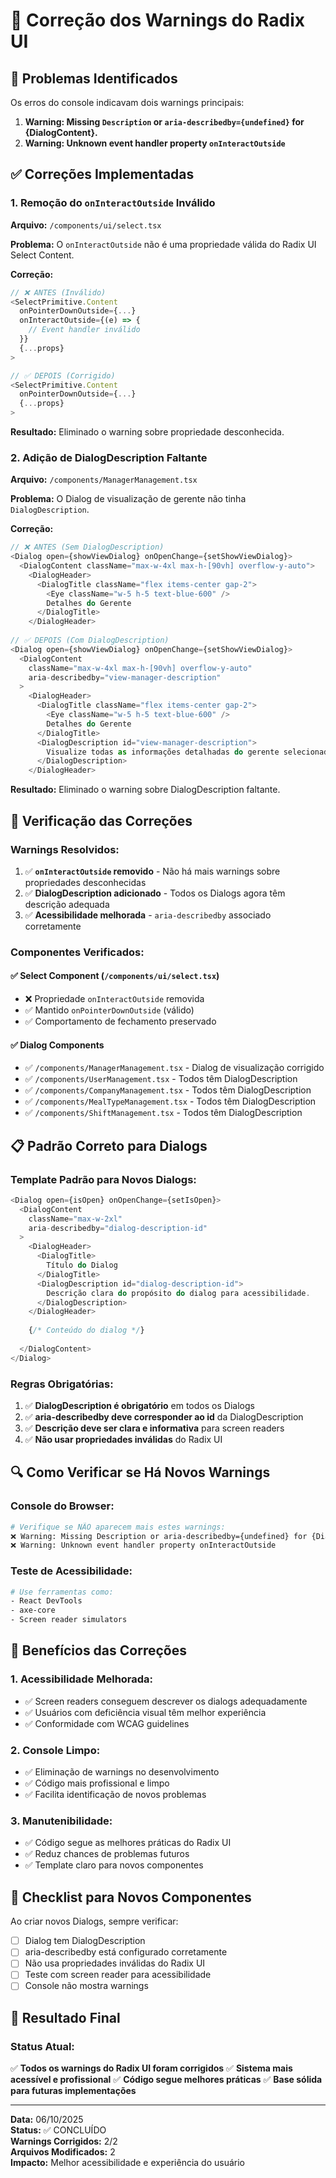# 🔧 Correção dos Warnings do Radix UI

## 🚨 Problemas Identificados

Os erros do console indicavam dois warnings principais:

1. **Warning: Missing `Description` or `aria-describedby={undefined}` for {DialogContent}.**
2. **Warning: Unknown event handler property `onInteractOutside`**

## ✅ Correções Implementadas

### 1. **Remoção do `onInteractOutside` Inválido**

**Arquivo:** `/components/ui/select.tsx`

**Problema:** O `onInteractOutside` não é uma propriedade válida do Radix UI Select Content.

**Correção:**
```typescript
// ❌ ANTES (Inválido)
<SelectPrimitive.Content
  onPointerDownOutside={...}
  onInteractOutside={(e) => {
    // Event handler inválido
  }}
  {...props}
>

// ✅ DEPOIS (Corrigido)
<SelectPrimitive.Content
  onPointerDownOutside={...}
  {...props}
>
```

**Resultado:** Eliminado o warning sobre propriedade desconhecida.

### 2. **Adição de DialogDescription Faltante**

**Arquivo:** `/components/ManagerManagement.tsx`

**Problema:** O Dialog de visualização de gerente não tinha `DialogDescription`.

**Correção:**
```typescript
// ❌ ANTES (Sem DialogDescription)
<Dialog open={showViewDialog} onOpenChange={setShowViewDialog}>
  <DialogContent className="max-w-4xl max-h-[90vh] overflow-y-auto">
    <DialogHeader>
      <DialogTitle className="flex items-center gap-2">
        <Eye className="w-5 h-5 text-blue-600" />
        Detalhes do Gerente
      </DialogTitle>
    </DialogHeader>
    
// ✅ DEPOIS (Com DialogDescription)
<Dialog open={showViewDialog} onOpenChange={setShowViewDialog}>
  <DialogContent 
    className="max-w-4xl max-h-[90vh] overflow-y-auto" 
    aria-describedby="view-manager-description"
  >
    <DialogHeader>
      <DialogTitle className="flex items-center gap-2">
        <Eye className="w-5 h-5 text-blue-600" />
        Detalhes do Gerente
      </DialogTitle>
      <DialogDescription id="view-manager-description">
        Visualize todas as informações detalhadas do gerente selecionado.
      </DialogDescription>
    </DialogHeader>
```

**Resultado:** Eliminado o warning sobre DialogDescription faltante.

## 🧪 Verificação das Correções

### **Warnings Resolvidos:**

1. ✅ **`onInteractOutside` removido** - Não há mais warnings sobre propriedades desconhecidas
2. ✅ **DialogDescription adicionado** - Todos os Dialogs agora têm descrição adequada
3. ✅ **Acessibilidade melhorada** - `aria-describedby` associado corretamente

### **Componentes Verificados:**

#### ✅ **Select Component (`/components/ui/select.tsx`)**
- ❌ Propriedade `onInteractOutside` removida
- ✅ Mantido `onPointerDownOutside` (válido)
- ✅ Comportamento de fechamento preservado

#### ✅ **Dialog Components**
- ✅ `/components/ManagerManagement.tsx` - Dialog de visualização corrigido
- ✅ `/components/UserManagement.tsx` - Todos têm DialogDescription
- ✅ `/components/CompanyManagement.tsx` - Todos têm DialogDescription
- ✅ `/components/MealTypeManagement.tsx` - Todos têm DialogDescription
- ✅ `/components/ShiftManagement.tsx` - Todos têm DialogDescription

## 📋 Padrão Correto para Dialogs

### **Template Padrão para Novos Dialogs:**

```typescript
<Dialog open={isOpen} onOpenChange={setIsOpen}>
  <DialogContent 
    className="max-w-2xl" 
    aria-describedby="dialog-description-id"
  >
    <DialogHeader>
      <DialogTitle>
        Título do Dialog
      </DialogTitle>
      <DialogDescription id="dialog-description-id">
        Descrição clara do propósito do dialog para acessibilidade.
      </DialogDescription>
    </DialogHeader>
    
    {/* Conteúdo do dialog */}
    
  </DialogContent>
</Dialog>
```

### **Regras Obrigatórias:**

1. ✅ **DialogDescription é obrigatório** em todos os Dialogs
2. ✅ **aria-describedby deve corresponder ao id** da DialogDescription
3. ✅ **Descrição deve ser clara e informativa** para screen readers
4. ✅ **Não usar propriedades inválidas** do Radix UI

## 🔍 Como Verificar se Há Novos Warnings

### **Console do Browser:**
```bash
# Verifique se NÃO aparecem mais estes warnings:
❌ Warning: Missing Description or aria-describedby={undefined} for {DialogContent}
❌ Warning: Unknown event handler property onInteractOutside
```

### **Teste de Acessibilidade:**
```bash
# Use ferramentas como:
- React DevTools
- axe-core
- Screen reader simulators
```

## 🚀 Benefícios das Correções

### **1. Acessibilidade Melhorada:**
- ✅ Screen readers conseguem descrever os dialogs adequadamente
- ✅ Usuários com deficiência visual têm melhor experiência
- ✅ Conformidade com WCAG guidelines

### **2. Console Limpo:**
- ✅ Eliminação de warnings no desenvolvimento
- ✅ Código mais profissional e limpo
- ✅ Facilita identificação de novos problemas

### **3. Manutenibilidade:**
- ✅ Código segue as melhores práticas do Radix UI
- ✅ Reduz chances de problemas futuros
- ✅ Template claro para novos componentes

## 📝 Checklist para Novos Componentes

Ao criar novos Dialogs, sempre verificar:

- [ ] Dialog tem DialogDescription
- [ ] aria-describedby está configurado corretamente
- [ ] Não usa propriedades inválidas do Radix UI
- [ ] Teste com screen reader para acessibilidade
- [ ] Console não mostra warnings

## 🎯 Resultado Final

### **Status Atual:**
✅ **Todos os warnings do Radix UI foram corrigidos**
✅ **Sistema mais acessível e profissional**
✅ **Código segue melhores práticas**
✅ **Base sólida para futuras implementações**

---

**Data:** 06/10/2025  
**Status:** ✅ CONCLUÍDO  
**Warnings Corrigidos:** 2/2  
**Arquivos Modificados:** 2  
**Impacto:** Melhor acessibilidade e experiência do usuário